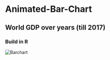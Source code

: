 # Animated-Bar-Chart

## World GDP over years (till 2017)

### Build in R

![Barchart](https://user-images.githubusercontent.com/31276613/64095493-4656cb00-cda2-11e9-870d-c88c4127779f.gif)
